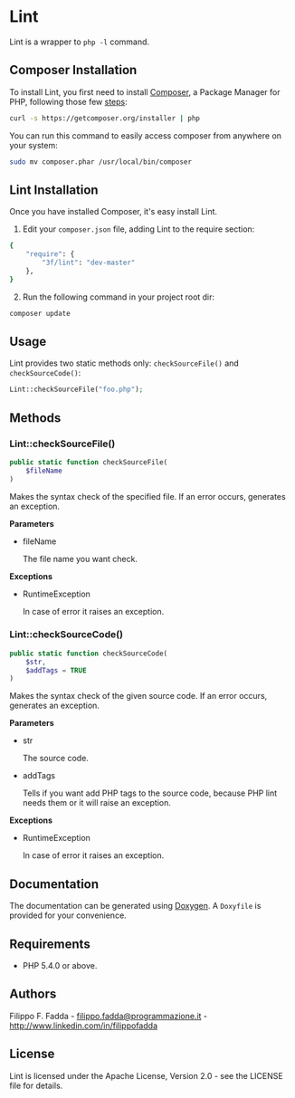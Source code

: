 Lint
====
Lint is a wrapper to `php -l` command.


Composer Installation
---------------------

To install Lint, you first need to install [Composer](http://getcomposer.org/), a Package Manager for
PHP, following those few [steps](http://getcomposer.org/doc/00-intro.md#installation-nix):

```sh
curl -s https://getcomposer.org/installer | php
```

You can run this command to easily access composer from anywhere on your system:

```sh
sudo mv composer.phar /usr/local/bin/composer
```


Lint Installation
-----------------
Once you have installed Composer, it's easy install Lint.

1. Edit your `composer.json` file, adding Lint to the require section:
```sh
{
    "require": {
        "3f/lint": "dev-master"
    },
}
```
2. Run the following command in your project root dir:
```sh
composer update
```


Usage
-----
Lint provides two static methods only: `checkSourceFile()` and `checkSourceCode()`:

```php
Lint::checkSourceFile("foo.php");
```

Methods
-------

### Lint::checkSourceFile()

```php
public static function checkSourceFile(
    $fileName
)
```

Makes the syntax check of the specified file. If an error occurs, generates an exception.

**Parameters**

* fileName

  The file name you want check.

**Exceptions**

* RuntimeException

  In case of error it raises an exception.

### Lint::checkSourceCode()

```php
public static function checkSourceCode(
    $str,
    $addTags = TRUE
)
```

Makes the syntax check of the given source code. If an error occurs, generates an exception.

**Parameters**

* str

  The source code.

* addTags

  Tells if you want add PHP tags to the source code, because PHP lint needs them or it will raise an exception.

**Exceptions**

* RuntimeException

  In case of error it raises an exception.


Documentation
-------------
The documentation can be generated using [Doxygen](http://doxygen.org). A `Doxyfile` is provided for your convenience.


Requirements
------------
- PHP 5.4.0 or above.


Authors
-------
Filippo F. Fadda - <filippo.fadda@programmazione.it> - <http://www.linkedin.com/in/filippofadda>


License
-------
Lint is licensed under the Apache License, Version 2.0 - see the LICENSE file for details.